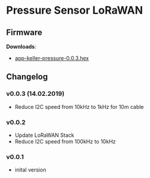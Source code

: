 # Pressure Sensor LoRaWAN

## Firmware

**Downloads**:

* [app-keller-pressure-0.0.3.hex](firmware/app-keller-pressure-0.0.3.hex)

## Changelog


### v0.0.3 (14.02.2019)
- Reduce I2C speed from 10kHz to 1kHz for 10m cable

### v0.0.2
- Update LoRaWAN Stack
- Reduce I2C speed from 100kHz to 10kHz

### v0.0.1 
- inital version